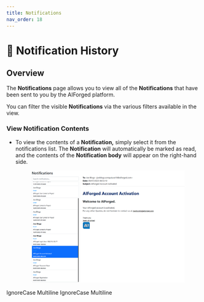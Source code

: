 ```yaml
---
title: Notifications
nav_order: 18
---
```


# 📩 Notification History

## Overview

The **Notifications** page allows you to view all of the **Notifications** that have been sent to you by the AIForged platform.

You can filter the visible **Notifications** via the various filters available in the view.

### View Notification Contents

*   To view the contents of a **Notification,** simply select it from the notifications list.
    The **Notification** will automatically be marked as read, and the contents of the **Notification body** will appear on the right-hand side.


    <figure><img src="assets/image%20%28112%29.png" alt=""><figcaption></figcaption></figure>

 IgnoreCase Multiline IgnoreCase Multiline

